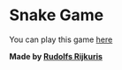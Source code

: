 # Snake Game

You can play this game <a href="https://diamondlionlv.github.io/snake-game/">here</a>

**Made by <a href="https://rijkuris.com">Rudolfs Rijkuris</a>**